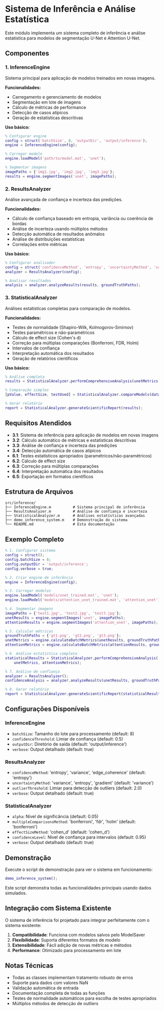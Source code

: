 # Sistema de Inferência e Análise Estatística

Este módulo implementa um sistema completo de inferência e análise estatística para modelos de segmentação U-Net e Attention U-Net.

## Componentes

### 1. InferenceEngine
Sistema principal para aplicação de modelos treinados em novas imagens.

**Funcionalidades:**
- Carregamento e gerenciamento de modelos
- Segmentação em lote de imagens
- Cálculo de métricas de performance
- Detecção de casos atípicos
- Geração de estatísticas descritivas

**Uso básico:**
```matlab
% Configurar engine
config = struct('batchSize', 8, 'outputDir', 'output/inference');
engine = InferenceEngine(config);

% Carregar modelo
engine.loadModel('path/to/model.mat', 'unet');

% Segmentar imagens
imagePaths = {'img1.jpg', 'img2.jpg', 'img3.jpg'};
results = engine.segmentImages('unet', imagePaths);
```

### 2. ResultsAnalyzer
Análise avançada de confiança e incerteza das predições.

**Funcionalidades:**
- Cálculo de confiança baseado em entropia, variância ou coerência de bordas
- Análise de incerteza usando múltiplos métodos
- Detecção automática de resultados anômalos
- Análise de distribuições estatísticas
- Correlações entre métricas

**Uso básico:**
```matlab
% Configurar analisador
config = struct('confidenceMethod', 'entropy', 'uncertaintyMethod', 'variance');
analyzer = ResultsAnalyzer(config);

% Analisar resultados
analysis = analyzer.analyzeResults(results, groundTruthPaths);
```

### 3. StatisticalAnalyzer
Análises estatísticas completas para comparação de modelos.

**Funcionalidades:**
- Testes de normalidade (Shapiro-Wilk, Kolmogorov-Smirnov)
- Testes paramétricos e não-paramétricos
- Cálculo de effect size (Cohen's d)
- Correção para múltiplas comparações (Bonferroni, FDR, Holm)
- Intervalos de confiança
- Interpretação automática dos resultados
- Geração de relatórios científicos

**Uso básico:**
```matlab
% Análise completa
results = StatisticalAnalyzer.performComprehensiveAnalysis(unetMetrics, attentionMetrics);

% Comparação simples
[pValue, effectSize, testUsed] = StatisticalAnalyzer.compareModels(data1, data2);

% Gerar relatório
report = StatisticalAnalyzer.generateScientificReport(results);
```

## Requisitos Atendidos

- **3.1**: Sistema de inferência para aplicação de modelos em novas imagens
- **3.2**: Cálculo automático de métricas e estatísticas descritivas
- **3.3**: Análise de confiança e incerteza das predições
- **3.4**: Detecção automática de casos atípicos
- **6.1**: Testes estatísticos apropriados (paramétricos/não-paramétricos)
- **6.2**: Cálculo de effect size
- **6.3**: Correção para múltiplas comparações
- **6.4**: Interpretação automática dos resultados
- **6.5**: Exportação em formatos científicos

## Estrutura de Arquivos

```
src/inference/
├── InferenceEngine.m          # Sistema principal de inferência
├── ResultsAnalyzer.m          # Análise de confiança e incerteza
├── StatisticalAnalyzer.m      # Análises estatísticas avançadas
├── demo_inference_system.m    # Demonstração do sistema
└── README.md                  # Esta documentação
```

## Exemplo Completo

```matlab
% 1. Configurar sistema
config = struct();
config.batchSize = 8;
config.outputDir = 'output/inference';
config.verbose = true;

% 2. Criar engine de inferência
engine = InferenceEngine(config);

% 3. Carregar modelos
engine.loadModel('models/unet_trained.mat', 'unet');
engine.loadModel('models/attention_unet_trained.mat', 'attention_unet');

% 4. Segmentar imagens
imagePaths = {'test1.jpg', 'test2.jpg', 'test3.jpg'};
unetResults = engine.segmentImages('unet', imagePaths);
attentionResults = engine.segmentImages('attention_unet', imagePaths);

% 5. Calcular métricas
groundTruthPaths = {'gt1.png', 'gt2.png', 'gt3.png'};
unetMetrics = engine.calculateBatchMetrics(unetResults, groundTruthPaths);
attentionMetrics = engine.calculateBatchMetrics(attentionResults, groundTruthPaths);

% 6. Análise estatística completa
statisticalResults = StatisticalAnalyzer.performComprehensiveAnalysis(...
    unetMetrics, attentionMetrics);

% 7. Análise de confiança
analyzer = ResultsAnalyzer();
confidenceAnalysis = analyzer.analyzeResults(unetResults, groundTruthPaths);

% 8. Gerar relatório
report = StatisticalAnalyzer.generateScientificReport(statisticalResults);
```

## Configurações Disponíveis

### InferenceEngine
- `batchSize`: Tamanho do lote para processamento (default: 8)
- `confidenceThreshold`: Limiar de confiança (default: 0.5)
- `outputDir`: Diretório de saída (default: 'output/inference')
- `verbose`: Output detalhado (default: true)

### ResultsAnalyzer
- `confidenceMethod`: 'entropy', 'variance', 'edge_coherence' (default: 'entropy')
- `uncertaintyMethod`: 'variance', 'entropy', 'gradient' (default: 'variance')
- `outlierThreshold`: Limiar para detecção de outliers (default: 2.0)
- `verbose`: Output detalhado (default: true)

### StatisticalAnalyzer
- `alpha`: Nível de significância (default: 0.05)
- `multipleComparisonsMethod`: 'bonferroni', 'fdr', 'holm' (default: 'bonferroni')
- `effectSizeMethod`: 'cohen_d' (default: 'cohen_d')
- `confidenceLevel`: Nível de confiança para intervalos (default: 0.95)
- `verbose`: Output detalhado (default: true)

## Demonstração

Execute o script de demonstração para ver o sistema em funcionamento:

```matlab
demo_inference_system();
```

Este script demonstra todas as funcionalidades principais usando dados simulados.

## Integração com Sistema Existente

O sistema de inferência foi projetado para integrar perfeitamente com o sistema existente:

1. **Compatibilidade**: Funciona com modelos salvos pelo ModelSaver
2. **Flexibilidade**: Suporta diferentes formatos de modelo
3. **Extensibilidade**: Fácil adição de novas métricas e métodos
4. **Performance**: Otimizado para processamento em lote

## Notas Técnicas

- Todas as classes implementam tratamento robusto de erros
- Suporte para dados com valores NaN
- Validação automática de entrada
- Documentação completa de todas as funções
- Testes de normalidade automáticos para escolha de testes apropriados
- Múltiplos métodos de detecção de outliers